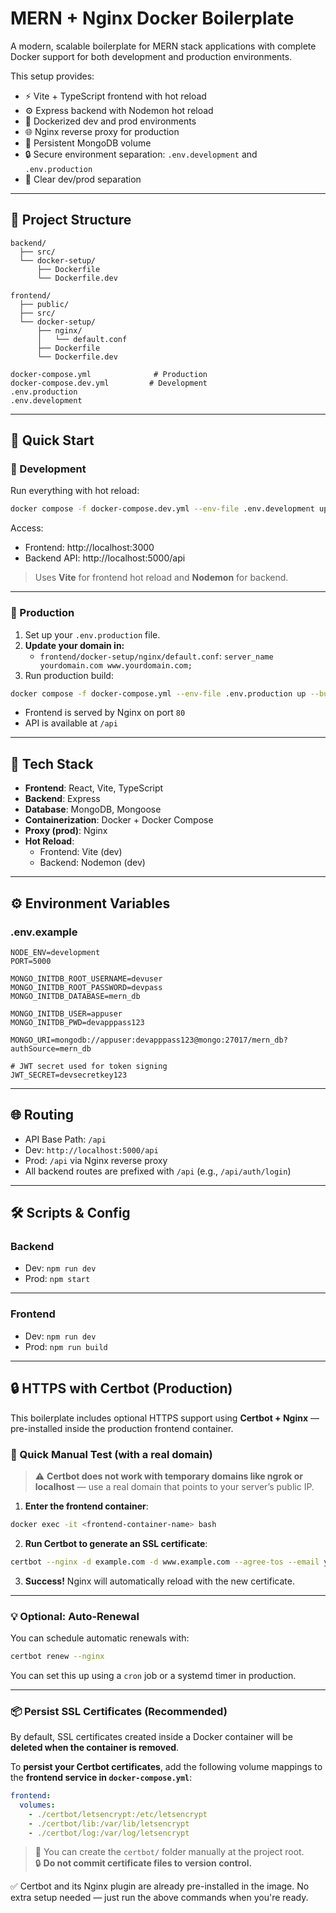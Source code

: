 # MERN + Nginx Docker Boilerplate

A modern, scalable boilerplate for MERN stack applications with complete Docker support for both development and production environments.

This setup provides:

- ⚡ Vite + TypeScript frontend with hot reload
- ⚙️ Express backend with Nodemon hot reload
- 🐳 Dockerized dev and prod environments
- 🌐 Nginx reverse proxy for production
- 🔁 Persistent MongoDB volume
- 🔒 Secure environment separation: `.env.development` and `.env.production`
- 🧩 Clear dev/prod separation

---

## 📁 Project Structure

```plaintext
backend/
  ├── src/
  └── docker-setup/
      ├── Dockerfile
      └── Dockerfile.dev

frontend/
  ├── public/
  ├── src/
  └── docker-setup/
      ├── nginx/
      │   └── default.conf
      ├── Dockerfile
      └── Dockerfile.dev

docker-compose.yml              # Production
docker-compose.dev.yml         # Development
.env.production
.env.development
```

---

## 🚀 Quick Start

### 🔧 Development

Run everything with hot reload:

```bash
docker compose -f docker-compose.dev.yml --env-file .env.development up --build
```

Access:

- Frontend: http://localhost:3000
- Backend API: http://localhost:5000/api

> Uses **Vite** for frontend hot reload and **Nodemon** for backend.

---

### 🚢 Production

1. Set up your `.env.production` file.
2. **Update your domain in:**
   - `frontend/docker-setup/nginx/default.conf`: `server_name yourdomain.com www.yourdomain.com;`
3. Run production build:

```bash
docker compose -f docker-compose.yml --env-file .env.production up --build
```

- Frontend is served by Nginx on port `80`
- API is available at `/api`

---

## 🔨 Tech Stack

- **Frontend**: React, Vite, TypeScript
- **Backend**: Express
- **Database**: MongoDB, Mongoose
- **Containerization**: Docker + Docker Compose
- **Proxy (prod)**: Nginx
- **Hot Reload**:
  - Frontend: Vite (dev)
  - Backend: Nodemon (dev)

---

## ⚙️ Environment Variables

### .env.example

```env
NODE_ENV=development
PORT=5000

MONGO_INITDB_ROOT_USERNAME=devuser
MONGO_INITDB_ROOT_PASSWORD=devpass
MONGO_INITDB_DATABASE=mern_db

MONGO_INITDB_USER=appuser
MONGO_INITDB_PWD=devapppass123

MONGO_URI=mongodb://appuser:devapppass123@mongo:27017/mern_db?authSource=mern_db

# JWT secret used for token signing
JWT_SECRET=devsecretkey123
```

---

## 🌐 Routing

- API Base Path: `/api`
- Dev: `http://localhost:5000/api`
- Prod: `/api` via Nginx reverse proxy
- All backend routes are prefixed with `/api` (e.g., `/api/auth/login`)

---

## 🛠 Scripts & Config

### Backend

- Dev: `npm run dev`
- Prod: `npm start`

---

### Frontend

- Dev: `npm run dev`
- Prod: `npm run build`

---

## 🔒 HTTPS with Certbot (Production)

This boilerplate includes optional HTTPS support using **Certbot + Nginx** — pre-installed inside the production frontend container.

### 🧪 Quick Manual Test (with a real domain)

> ⚠️ **Certbot does not work with temporary domains like ngrok or localhost** — use a real domain that points to your server’s public IP.

1. **Enter the frontend container**:

```bash
docker exec -it <frontend-container-name> bash
```

2. **Run Certbot to generate an SSL certificate**:

```bash
certbot --nginx -d example.com -d www.example.com --agree-tos --email your@email.com --non-interactive
```

3. **Success!** Nginx will automatically reload with the new certificate.

---

### 💡 Optional: Auto-Renewal

You can schedule automatic renewals with:

```bash
certbot renew --nginx
```

You can set this up using a `cron` job or a systemd timer in production.

---

### 📦 Persist SSL Certificates (Recommended)

By default, SSL certificates created inside a Docker container will be **deleted when the container is removed**.

To **persist your Certbot certificates**, add the following volume mappings to the **frontend service in `docker-compose.yml`**:

```yaml
frontend:
  volumes:
    - ./certbot/letsencrypt:/etc/letsencrypt
    - ./certbot/lib:/var/lib/letsencrypt
    - ./certbot/log:/var/log/letsencrypt
```

> 📁 You can create the `certbot/` folder manually at the project root.  
> 🔒 **Do not commit certificate files to version control.**

✅ Certbot and its Nginx plugin are already pre-installed in the image. No extra setup needed — just run the above commands when you're ready.
